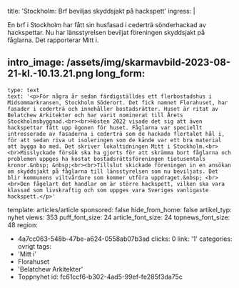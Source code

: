 title: 'Stockholm: Brf beviljas skyddsjakt på hackspett'
ingress: |
  <p>En brf i Stockholm har fått sin husfasad i cederträ sönderhackad av hackspettar. Nu har länsstyrelsen beviljat föreningen skyddsjakt på fåglarna. Det rapporterar Mitt i.
  </p>
  
intro_image: /assets/img/skarmavbild-2023-08-21-kl.-10.13.21.png
long_form:
  -
    type: text
    text: '<p>För några år sedan färdigställdes ett flerbostadshus i Midsommarkransen, Stockholm Söderort. Det fick namnet Florahuset, har fasader i cederträ och innehåller bostadsrätter. Huset är ritat av Belatchew Arkitekter och har varit nominerat till Årets Stockholmsbyggnad.<br><br>Hösten 2022 visade det sig att även hackspettar fått upp ögonen för huset. Fåglarna var speciellt intresserade av fasaderna i cederträ som de hackade flertalet hål i, för att sedan riva ut isoleringen som de kände var ett bra material att bygga bo med. Det skriver lokaltidningen Mitt i Stockholm.<br><br>Misslyckade försök ska ha gjorts för att skrämma bort fåglarna och problemen uppges ha kostat bostadsrättsföreningen tiotusentals kronor.&nbsp; &nbsp;<br><br>Tillslut skickade föreningen in en ansökan om skyddsjakt på fåglarna till länsstyrelsen som nu beviljats. Det blir kommunens viltvårdare som kommer utföra uppdraget.&nbsp; <br><br>Den fågelart det handlar om är större hackspett, vilken ska vara klassad som livskraftig och som uppges vara Sveriges vanligaste hackspett.</p>'
template: articles/article
sponsored: false
hide_from_home: false
artikel_typ: nyhet
views: 353
puff_font_size: 24
article_font_size: 24
topnews_font_size: 48
region:
  - 4a7cc063-548b-47be-a624-0558ab07b3ad
clicks: 0
link: '1'
categories: ovrigt
tags:
  - 'Mitt i'
  - Florahuset
  - 'Belatchew Arkitekter'
  - Toppnyhet
id: fc61ccf6-b302-4ad5-99ef-fe285f3da75c
